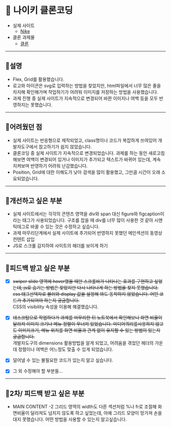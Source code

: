 # 📌 나이키 클론코딩

- 실제 사이트
  - [Nike](https://www.nike.com/kr/)
- 클론 과제물
  - [클론](https://zesty-griffin-b99558.netlify.app/)

---

## 🥨설명

- Flex, Grid를 활용했습니다.
- 로고와 아이콘은 svg로 입력하는 방법을 찾았지만, html파일에서 너무 많은 줄을 차지해 확인해가며 작업하기가 어려워 이미지를 저장하는 방법을 사용했습니다.
- 과제 진행 중 실제 사이트가 지속적으로 변경되어 바뀐 이미지나 여백 등을 모두 반영하지는 못했습니다.

---

## 🥨어려웠던 점

- 실제 사이트는 반응형으로 제작되었고, class명이나 코드가 복잡하게 쓰여있어 개발자도구에서 참고하기가 쉽지 않았습니다.
- 클론코딩 중 실제 사이트가 지속적으로 변경되었습니다. 과제를 하는 동안 새로고침 해보면 여백이 변경되어 있거나 이미지가 추가되고 텍스트가 바뀌어 있는데, 계속 지켜보며 반영하기 어려워 난감했습니다. 
- Position, Grid에 대한 이해도가 낮아 검색을 많이 활용했고, 그만큼 시간이 오래 소요되었습니다.


---

## 🥨개선하고 싶은 부분

- 실제 사이트에서는 각각의 콘텐츠 영역을 div와 span 대신 figure와 figcaption이라는 태그가 사용되었습니다. 구조를 잡을 때 div를 너무 많이 사용한 것 같아 시맨틱태그로 바꿀 수 있는 것은 수정하고 싶습니다.
- 과제 마무리단계에서 실제 사이트에 추가되어 반영하지 못했던 메인섹션의 동영상 컨텐트 삽입
- JS로 스크롤 감지하여 사이트의 헤더를 보이게 하기

---

## 🥨피드백 받고 싶은 부분

- [x] ~~swiper slide 영역에 hover했을 때만 스크롤바가 나타나는 효과를 구현하고 싶었는데, js로 숨기는 방법은 찾았지만 다시 나타나게 하는 방법을 찾지 못했습니다.
 css 태그선택자로 불러와 display 값을 설정해 봐도 동작하지 않았습니다.
 어떤 코드가 추가되어야 하는지 궁금합니다.~~<br /> CSS의 visibility 속성을 이용해 해결했습니다.

- [x] ~~데스크탑으로 작업하다가 과제를 마무리한 뒤 노트북에서 확인해보니 화면 비율이 달라져 이미지 크기나 메뉴 정렬이 무너져 있었습니다. 미디어쿼리를사용하지 않고도 이미지크기, 메뉴 위치를 화면 비율과 관계 없이 유지할 수 있는 방법이 있는지 궁금합니다.~~ <br /> 개발자도구의 dimensions 활용방법을 알게 되었고, 어려움을 겪었던 헤더의 가운데 정렬이나 여백은 어느정도 맞출 수 있게 되었습니다.
- [x] 덜어낼 수 있는 불필요한 코드가 있는지 알고 싶습니다.
- [x] 그 외 수정해야 할 부분들...

---

## 🥨2차/ 피드백 받고 싶은 부분


- MAIN CONTENT -2 그리드 영역의 width도 다른 섹션처럼 %나 fr로 조절해 화면비율이 달라져도 넘치지 않도록 하고 싶었는데, 아예 그리드 모양이 망가져 손을 대지 못했습니다. 어떤 방법을 사용할 수 있는지 알고싶습니다.